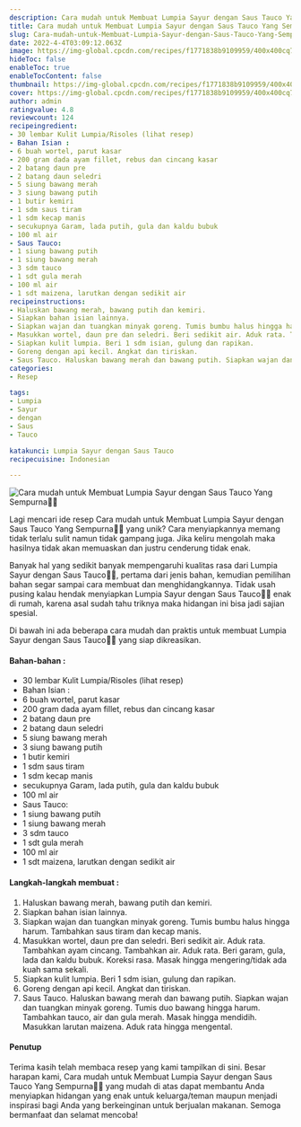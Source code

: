 ```yaml
---
description: Cara mudah untuk Membuat Lumpia Sayur dengan Saus Tauco Yang Sempurna"
title: Cara mudah untuk Membuat Lumpia Sayur dengan Saus Tauco Yang Sempurna
slug: Cara-mudah-untuk-Membuat-Lumpia-Sayur-dengan-Saus-Tauco-Yang-Sempurna
date: 2022-4-4T03:09:12.063Z
image: https://img-global.cpcdn.com/recipes/f1771838b9109959/400x400cq70/photo.jpg
hideToc: false
enableToc: true
enableTocContent: false
thumbnail: https://img-global.cpcdn.com/recipes/f1771838b9109959/400x400cq70/photo.jpg
cover: https://img-global.cpcdn.com/recipes/f1771838b9109959/400x400cq70/photo.jpg
author: admin
ratingvalue: 4.8
reviewcount: 124
recipeingredient:
- 30 lembar Kulit Lumpia/Risoles (lihat resep)
- Bahan Isian :
- 6 buah wortel, parut kasar
- 200 gram dada ayam fillet, rebus dan cincang kasar
- 2 batang daun pre
- 2 batang daun seledri
- 5 siung bawang merah
- 3 siung bawang putih
- 1 butir kemiri
- 1 sdm saus tiram
- 1 sdm kecap manis
- secukupnya Garam, lada putih, gula dan kaldu bubuk
- 100 ml air
- Saus Tauco:
- 1 siung bawang putih
- 1 siung bawang merah
- 3 sdm tauco
- 1 sdt gula merah
- 100 ml air
- 1 sdt maizena, larutkan dengan sedikit air
recipeinstructions:
- Haluskan bawang merah, bawang putih dan kemiri.
- Siapkan bahan isian lainnya.
- Siapkan wajan dan tuangkan minyak goreng. Tumis bumbu halus hingga harum. Tambahkan saus tiram dan kecap manis.
- Masukkan wortel, daun pre dan seledri. Beri sedikit air. Aduk rata. Tambahkan ayam cincang. Tambahkan air. Aduk rata. Beri garam, gula, lada dan kaldu bubuk. Koreksi rasa. Masak hingga mengering/tidak ada kuah sama sekali.
- Siapkan kulit lumpia. Beri 1 sdm isian, gulung dan rapikan.
- Goreng dengan api kecil. Angkat dan tiriskan.
- Saus Tauco. Haluskan bawang merah dan bawang putih. Siapkan wajan dan tuangkan minyak goreng. Tumis duo bawang hingga harum. Tambahkan tauco, air dan gula merah. Masak hingga mendidih. Masukkan larutan maizena. Aduk rata hingga mengental.
categories:
- Resep

tags:
- Lumpia
- Sayur
- dengan
- Saus
- Tauco

katakunci: Lumpia Sayur dengan Saus Tauco
recipecuisine: Indonesian

---
```


![Cara mudah untuk Membuat Lumpia Sayur dengan Saus Tauco Yang Sempurna👩‍🍳](https://img-global.cpcdn.com/recipes/f1771838b9109959/400x400cq70/photo.jpg)

Lagi mencari ide resep Cara mudah untuk Membuat Lumpia Sayur dengan Saus Tauco Yang Sempurna👩‍🍳 yang unik? Cara menyiapkannya memang tidak terlalu sulit namun tidak gampang juga. Jika keliru mengolah maka hasilnya tidak akan memuaskan dan justru cenderung tidak enak.

Banyak hal yang sedikit banyak mempengaruhi kualitas rasa dari Lumpia Sayur dengan Saus Tauco👩‍🍳, pertama dari jenis bahan, kemudian pemilihan bahan segar sampai cara membuat dan menghidangkannya. Tidak usah pusing kalau hendak menyiapkan Lumpia Sayur dengan Saus Tauco👩‍🍳 enak di rumah, karena asal sudah tahu triknya maka hidangan ini bisa jadi sajian spesial.

Di bawah ini ada beberapa cara mudah dan praktis untuk membuat Lumpia Sayur dengan Saus Tauco👩‍🍳 yang siap dikreasikan.

<!--inarticleads1-->

#### Bahan-bahan :

- 30 lembar Kulit Lumpia/Risoles (lihat resep)
- Bahan Isian :
- 6 buah wortel, parut kasar
- 200 gram dada ayam fillet, rebus dan cincang kasar
- 2 batang daun pre
- 2 batang daun seledri
- 5 siung bawang merah
- 3 siung bawang putih
- 1 butir kemiri
- 1 sdm saus tiram
- 1 sdm kecap manis
- secukupnya Garam, lada putih, gula dan kaldu bubuk
- 100 ml air
- Saus Tauco:
- 1 siung bawang putih
- 1 siung bawang merah
- 3 sdm tauco
- 1 sdt gula merah
- 100 ml air
- 1 sdt maizena, larutkan dengan sedikit air

<!--inarticleads2-->

#### Langkah-langkah membuat :

1. Haluskan bawang merah, bawang putih dan kemiri.
1. Siapkan bahan isian lainnya.
1. Siapkan wajan dan tuangkan minyak goreng. Tumis bumbu halus hingga harum. Tambahkan saus tiram dan kecap manis.
1. Masukkan wortel, daun pre dan seledri. Beri sedikit air. Aduk rata. Tambahkan ayam cincang. Tambahkan air. Aduk rata. Beri garam, gula, lada dan kaldu bubuk. Koreksi rasa. Masak hingga mengering/tidak ada kuah sama sekali.
1. Siapkan kulit lumpia. Beri 1 sdm isian, gulung dan rapikan.
1. Goreng dengan api kecil. Angkat dan tiriskan.
1. Saus Tauco. Haluskan bawang merah dan bawang putih. Siapkan wajan dan tuangkan minyak goreng. Tumis duo bawang hingga harum. Tambahkan tauco, air dan gula merah. Masak hingga mendidih. Masukkan larutan maizena. Aduk rata hingga mengental.

#### Penutup

Terima kasih telah membaca resep yang kami tampilkan di sini. Besar harapan kami, Cara mudah untuk Membuat Lumpia Sayur dengan Saus Tauco Yang Sempurna👩‍🍳 yang mudah di atas dapat membantu Anda menyiapkan hidangan yang enak untuk keluarga/teman maupun menjadi inspirasi bagi Anda yang berkeinginan untuk berjualan makanan. Semoga bermanfaat dan selamat mencoba!